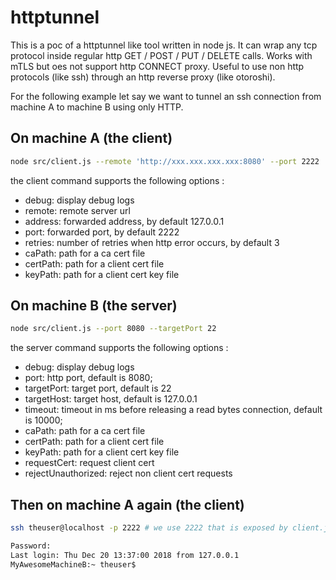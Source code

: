 # httptunnel

This is a poc of a httptunnel like tool written in node js. It can wrap any tcp protocol inside regular http GET / POST / PUT / DELETE calls.
Works with mTLS but oes not support http CONNECT proxy. Useful to use non http protocols (like ssh) through an http reverse proxy (like otoroshi).

For the following example let say we want to tunnel an ssh connection from machine A to machine B using only HTTP.

## On machine A (the client)

```sh
node src/client.js --remote 'http://xxx.xxx.xxx.xxx:8080' --port 2222
```

the client command supports the following options :

* debug: display debug logs
* remote: remote server url
* address: forwarded address, by default 127.0.0.1
* port: forwarded port, by default 2222
* retries: number of retries when http error occurs, by default 3
* caPath: path for a ca cert file
* certPath: path for a client cert file
* keyPath: path for a client cert key file

## On machine B (the server)

```sh
node src/client.js --port 8080 --targetPort 22
```

the server command supports the following options :

* debug: display debug logs
* port: http port, default is 8080;
* targetPort: target port, default is 22
* targetHost: target host, default is 127.0.0.1
* timeout: timeout in ms before releasing a read bytes connection, default is 10000;
* caPath: path for a ca cert file
* certPath: path for a client cert file
* keyPath: path for a client cert key file
* requestCert: request client cert
* rejectUnauthorized: reject non client cert requests

## Then on machine A again (the client)

```sh
ssh theuser@localhost -p 2222 # we use 2222 that is exposed by client.js

Password:
Last login: Thu Dec 20 13:37:00 2018 from 127.0.0.1
MyAwesomeMachineB:~ theuser$
```
